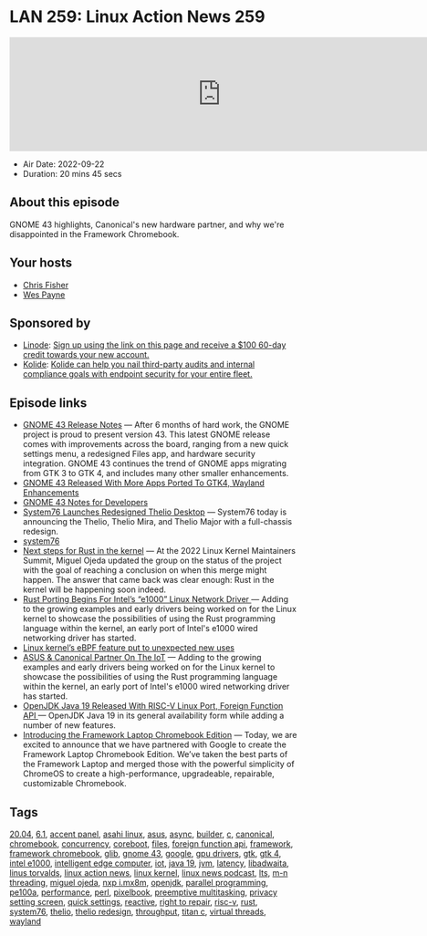 # LAN 259: Linux Action News 259

<iframe src="https://player.fireside.fm/v2/DAcK9LdX+ZkqvxLIw?theme=dark" width="740" height="200" frameborder="0" scrolling="no"></iframe>

* Air Date: 2022-09-22
* Duration: 20 mins 45 secs

## About this episode

GNOME 43 highlights, Canonical's new hardware partner, and why we're disappointed in the Framework Chromebook.

## Your hosts
* [Chris Fisher](https://linuxactionnews.com/hosts/chris)
* [Wes Payne](https://linuxactionnews.com/hosts/wes)

## Sponsored by

  * [Linode](http://linode.com/lan): [Sign up using the link on this page and receive a $100 60-day credit towards your new account. ](http://linode.com/lan)
  * [Kolide](https://l.kolide.co/3klbWzr): [Kolide can help you nail third-party audits and internal compliance goals with endpoint security for your entire fleet. ](https://l.kolide.co/3klbWzr)



## Episode links

  * [GNOME 43 Release Notes](https://release.gnome.org/43/ "GNOME 43 Release Notes") — After 6 months of hard work, the GNOME project is proud to present version 43. This latest GNOME release comes with improvements across the board, ranging from a new quick settings menu, a redesigned Files app, and hardware security integration. GNOME 43 continues the trend of GNOME apps migrating from GTK 3 to GTK 4, and includes many other smaller enhancements.
  * [GNOME 43 Released With More Apps Ported To GTK4, Wayland Enhancements ](https://www.phoronix.com/news/GNOME-43-Released "GNOME 43 Released With More Apps Ported To GTK4, Wayland Enhancements ")
  * [GNOME 43 Notes for Developers ](https://release.gnome.org/43/developers/index.html "GNOME 43 Notes for Developers ")
  * [System76 Launches Redesigned Thelio Desktop](https://www.phoronix.com/news/System76-Thelio-Overhaul "System76 Launches Redesigned Thelio Desktop") — System76 today is announcing the Thelio, Thelio Mira, and Thelio Major with a full-chassis redesign.
  * [system76](https://system76.com/desktops "system76")
  * [Next steps for Rust in the kernel](https://lwn.net/SubscriberLink/908347/da67a5162d1bc4a3/ "Next steps for Rust in the kernel") — At the 2022 Linux Kernel Maintainers Summit, Miguel Ojeda updated the group on the status of the project with the goal of reaching a conclusion on when this merge might happen. The answer that came back was clear enough: Rust in the kernel will be happening soon indeed.
  * [Rust Porting Begins For Intel’s “e1000” Linux Network Driver ](https://www.phoronix.com/news/Intel-e1000-Rust-Driver-WIP "Rust Porting Begins For Intel’s “e1000” Linux Network Driver ") — Adding to the growing examples and early drivers being worked on for the Linux kernel to showcase the possibilities of using the Rust programming language within the kernel, an early port of Intel's e1000 wired networking driver has started.
  * [Linux kernel’s eBPF feature put to unexpected new uses ](https://www.theregister.com/2022/09/14/linux_ebpf/ "Linux kernel’s eBPF feature put to unexpected new uses ")
  * [ASUS & Canonical Partner On The IoT](https://www.phoronix.com/news/ASUS-Canonical-IoT-Ubuntu "ASUS & Canonical Partner On The IoT") — Adding to the growing examples and early drivers being worked on for the Linux kernel to showcase the possibilities of using the Rust programming language within the kernel, an early port of Intel's e1000 wired networking driver has started.
  * [OpenJDK Java 19 Released With RISC-V Linux Port, Foreign Function API ](https://www.phoronix.com/news/OpenJDK-Java-19-Released "OpenJDK Java 19 Released With RISC-V Linux Port, Foreign Function API ") — OpenJDK Java 19 in its general availability form while adding a number of new features.
  * [Introducing the Framework Laptop Chromebook Edition](https://frame.work/fr/en/blog/introducing-the-framework-laptop-chromebook-edition "Introducing the Framework Laptop Chromebook Edition") — Today, we are excited to announce that we have partnered with Google to create the Framework Laptop Chromebook Edition. We’ve taken the best parts of the Framework Laptop and merged those with the powerful simplicity of ChromeOS to create a high-performance, upgradeable, repairable, customizable Chromebook. 



## Tags

[20.04](https://linuxactionnews.com/tags/20.04), [6.1](https://linuxactionnews.com/tags/6.1), [accent panel](https://linuxactionnews.com/tags/accent%20panel), [asahi linux](https://linuxactionnews.com/tags/asahi%20linux), [asus](https://linuxactionnews.com/tags/asus), [async](https://linuxactionnews.com/tags/async), [builder](https://linuxactionnews.com/tags/builder), [c](https://linuxactionnews.com/tags/c), [canonical](https://linuxactionnews.com/tags/canonical), [chromebook](https://linuxactionnews.com/tags/chromebook), [concurrency](https://linuxactionnews.com/tags/concurrency), [coreboot](https://linuxactionnews.com/tags/coreboot), [files](https://linuxactionnews.com/tags/files), [foreign function api](https://linuxactionnews.com/tags/foreign%20function%20api), [framework](https://linuxactionnews.com/tags/framework), [framework chromebook](https://linuxactionnews.com/tags/framework%20chromebook), [glib](https://linuxactionnews.com/tags/glib), [gnome 43](https://linuxactionnews.com/tags/gnome%2043), [google](https://linuxactionnews.com/tags/google), [gpu drivers](https://linuxactionnews.com/tags/gpu%20drivers), [gtk](https://linuxactionnews.com/tags/gtk), [gtk 4](https://linuxactionnews.com/tags/gtk%204), [intel e1000](https://linuxactionnews.com/tags/intel%20e1000), [intelligent edge computer](https://linuxactionnews.com/tags/intelligent%20edge%20computer), [iot](https://linuxactionnews.com/tags/iot), [java 19](https://linuxactionnews.com/tags/java%2019), [jvm](https://linuxactionnews.com/tags/jvm), [latency](https://linuxactionnews.com/tags/latency), [libadwaita](https://linuxactionnews.com/tags/libadwaita), [linus torvalds](https://linuxactionnews.com/tags/linus%20torvalds), [linux action news](https://linuxactionnews.com/tags/linux%20action%20news), [linux kernel](https://linuxactionnews.com/tags/linux%20kernel), [linux news podcast](https://linuxactionnews.com/tags/linux%20news%20podcast), [lts](https://linuxactionnews.com/tags/lts), [m-n threading](https://linuxactionnews.com/tags/m-n%20threading), [miguel ojeda](https://linuxactionnews.com/tags/miguel%20ojeda), [nxp i.mx8m](https://linuxactionnews.com/tags/nxp%20i.mx8m), [openjdk](https://linuxactionnews.com/tags/openjdk), [parallel programming](https://linuxactionnews.com/tags/parallel%20programming), [pe100a](https://linuxactionnews.com/tags/pe100a), [performance](https://linuxactionnews.com/tags/performance), [perl](https://linuxactionnews.com/tags/perl), [pixelbook](https://linuxactionnews.com/tags/pixelbook), [preemptive multitasking](https://linuxactionnews.com/tags/preemptive%20multitasking), [privacy setting screen](https://linuxactionnews.com/tags/privacy%20setting%20screen), [quick settings](https://linuxactionnews.com/tags/quick%20settings), [reactive](https://linuxactionnews.com/tags/reactive), [right to repair](https://linuxactionnews.com/tags/right%20to%20repair), [risc-v](https://linuxactionnews.com/tags/risc-v), [rust](https://linuxactionnews.com/tags/rust), [system76](https://linuxactionnews.com/tags/system76), [thelio](https://linuxactionnews.com/tags/thelio), [thelio redesign](https://linuxactionnews.com/tags/thelio%20redesign), [throughput](https://linuxactionnews.com/tags/throughput), [titan c](https://linuxactionnews.com/tags/titan%20c), [virtual threads](https://linuxactionnews.com/tags/virtual%20threads), [wayland](https://linuxactionnews.com/tags/wayland)